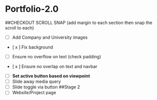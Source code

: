 # Portfolio-2.0
##CHECKOUT SCROLL SNAP (add margin to each section then snap the scroll to each)
- [  ] Add Company and University images
- [ x ] Fix background
- [ ] Ensure no overflow on text (check padding)
- [ x ] Ensure no overlap on text and navbar
- [ ] **Set active button based on viewpoint**
- [ ] Slide away media query
- [ ] Slide toggle via button
##Stage 2
- [ ] Website/Project page
